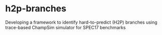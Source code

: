 # h2p-branches
Developing a framework to identify hard-to-predict (H2P) branches using trace-based ChampSim simulator for SPEC17 benchmarks

